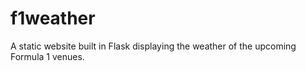 # f1weather
A static website built in Flask displaying the weather of the upcoming Formula 1 venues.
